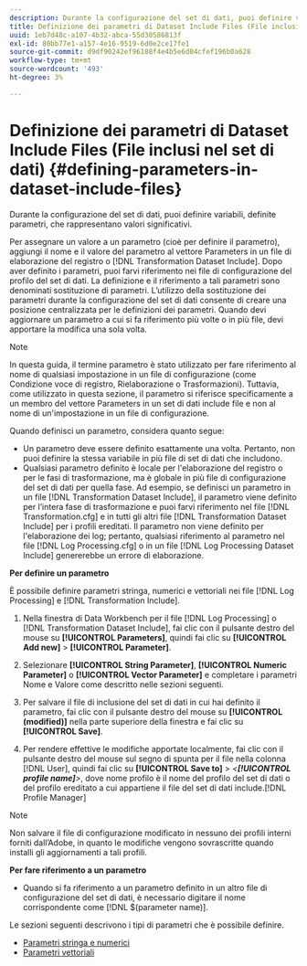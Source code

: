 ```yaml
---
description: Durante la configurazione del set di dati, puoi definire variabili, definite parametri, che rappresentano valori significativi.
title: Definizione dei parametri di Dataset Include Files (File inclusi nel set di dati)
uuid: 1eb7d48c-a107-4b32-abca-55d30586813f
exl-id: 80bb77e1-a157-4e16-9519-6d0e2ce17fe1
source-git-commit: d9df90242ef96188f4e4b5e6d04cfef196b0a628
workflow-type: tm+mt
source-wordcount: '493'
ht-degree: 3%

---
```


# Definizione dei parametri di Dataset Include Files (File inclusi nel set di dati) {#defining-parameters-in-dataset-include-files}

Durante la configurazione del set di dati, puoi definire variabili, definite parametri, che rappresentano valori significativi.

Per assegnare un valore a un parametro (cioè per definire il parametro), aggiungi il nome e il valore del parametro al vettore Parameters in un file di elaborazione del registro o [!DNL Transformation Dataset Include]. Dopo aver definito i parametri, puoi farvi riferimento nei file di configurazione del profilo del set di dati. La definizione e il riferimento a tali parametri sono denominati sostituzione di parametri. L’utilizzo della sostituzione dei parametri durante la configurazione del set di dati consente di creare una posizione centralizzata per le definizioni dei parametri. Quando devi aggiornare un parametro a cui si fa riferimento più volte o in più file, devi apportare la modifica una sola volta.

>[!NOTE]
>
>In questa guida, il termine parametro è stato utilizzato per fare riferimento al nome di qualsiasi impostazione in un file di configurazione (come Condizione voce di registro, Rielaborazione o Trasformazioni). Tuttavia, come utilizzato in questa sezione, il parametro si riferisce specificamente a un membro del vettore Parameters in un set di dati include file e non al nome di un&#39;impostazione in un file di configurazione.

Quando definisci un parametro, considera quanto segue:

* Un parametro deve essere definito esattamente una volta. Pertanto, non puoi definire la stessa variabile in più file di set di dati che includono.
* Qualsiasi parametro definito è locale per l&#39;elaborazione del registro o per le fasi di trasformazione, ma è globale in più file di configurazione del set di dati per quella fase. Ad esempio, se definisci un parametro in un file [!DNL Transformation Dataset Include], il parametro viene definito per l’intera fase di trasformazione e puoi farvi riferimento nel file [!DNL Transformation.cfg] e in tutti gli altri file [!DNL Transformation Dataset Include] per i profili ereditati. Il parametro non viene definito per l&#39;elaborazione dei log; pertanto, qualsiasi riferimento al parametro nel file [!DNL Log Processing.cfg] o in un file [!DNL Log Processing Dataset Include] genererebbe un errore di elaborazione.

**Per definire un parametro**

È possibile definire parametri stringa, numerici e vettoriali nei file [!DNL Log Processing] e [!DNL Transformation Include].

1. Nella finestra di Data Workbench per il file [!DNL Log Processing] o [!DNL Transformation Dataset Include], fai clic con il pulsante destro del mouse su **[!UICONTROL Parameters]**, quindi fai clic su **[!UICONTROL Add new]** > **[!UICONTROL Parameter]**.

1. Selezionare **[!UICONTROL String Parameter]**, **[!UICONTROL Numeric Parameter]** o **[!UICONTROL Vector Parameter]** e completare i parametri Nome e Valore come descritto nelle sezioni seguenti.

1. Per salvare il file di inclusione del set di dati in cui hai definito il parametro, fai clic con il pulsante destro del mouse su **[!UICONTROL (modified)]** nella parte superiore della finestra e fai clic su **[!UICONTROL Save]**.

1. Per rendere effettive le modifiche apportate localmente, fai clic con il pulsante destro del mouse sul segno di spunta per il file nella colonna [!DNL User], quindi fai clic su **[!UICONTROL Save to]** > *&lt;**[!UICONTROL profile name]**>*, dove nome profilo è il nome del profilo del set di dati o del profilo ereditato a cui appartiene il file del set di dati include.[!DNL Profile Manager]

>[!NOTE]
>
>Non salvare il file di configurazione modificato in nessuno dei profili interni forniti dall’Adobe, in quanto le modifiche vengono sovrascritte quando installi gli aggiornamenti a tali profili.

**Per fare riferimento a un parametro**

* Quando si fa riferimento a un parametro definito in un altro file di configurazione del set di dati, è necessario digitare il nome corrispondente come [!DNL $(parameter name)].

Le sezioni seguenti descrivono i tipi di parametri che è possibile definire.

* [Parametri stringa e numerici](../../../../home/c-dataset-const-proc/c-dataset-inc-files/c-def-param-dataset-inc-files/c-string-num-param.md#concept-14f391ce107c4a3dad827ec7967f1080)
* [Parametri vettoriali](../../../../home/c-dataset-const-proc/c-dataset-inc-files/c-def-param-dataset-inc-files/c-vector-param.md#concept-adb42a5474e245a9996d0aa8d5d522d0)
